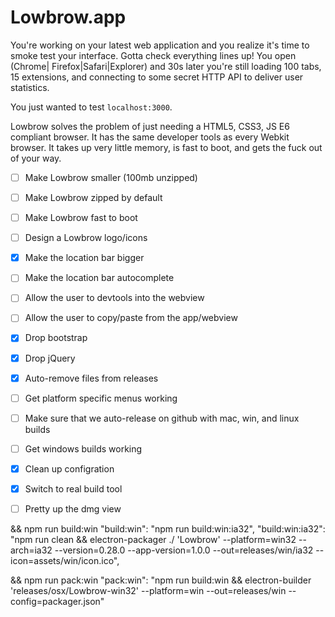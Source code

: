 Lowbrow.app
===========

You're working on your latest web application and you realize it's time to smoke test your interface. Gotta check everything lines up! You open (Chrome| Firefox|Safari|Explorer) and 30s later you're still loading 100 tabs, 15 extensions, and connecting to some secret HTTP API to deliver user statistics.

You just wanted to test `localhost:3000`.

Lowbrow solves the problem of just needing a HTML5, CSS3, JS E6 compliant browser. It has the same developer tools as every Webkit browser. It takes up very little memory, is fast to boot, and gets the fuck out of your way.

- [ ] Make Lowbrow smaller (100mb unzipped)
- [ ] Make Lowbrow zipped by default
- [ ] Make Lowbrow fast to boot
- [ ] Design a Lowbrow logo/icons
- [x] Make the location bar bigger
- [ ] Make the location bar autocomplete
- [ ] Allow the user to devtools into the webview
- [ ] Allow the user to copy/paste from the app/webview
- [x] Drop bootstrap
- [x] Drop jQuery
- [x] Auto-remove files from releases
- [ ] Get platform specific menus working
- [ ] Make sure that we auto-release on github with mac, win, and linux builds
- [ ] Get windows builds working
- [x] Clean up configration
- [x] Switch to real build tool
- [ ] Pretty up the dmg view


 && npm run build:win
"build:win": "npm run build:win:ia32",
"build:win:ia32": "npm run clean && electron-packager ./ 'Lowbrow' --platform=win32 --arch=ia32 --version=0.28.0 --app-version=1.0.0 --out=releases/win/ia32 --icon=assets/win/icon.ico",

 && npm run pack:win
"pack:win": "npm run build:win && electron-builder 'releases/osx/Lowbrow-win32' --platform=win --out=releases/win --config=packager.json"
